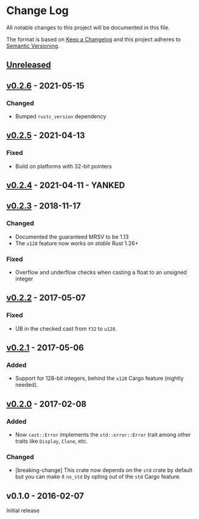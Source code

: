 # Change Log

All notable changes to this project will be documented in this file.

The format is based on [Keep a Changelog](http://keepachangelog.com/)
and this project adheres to [Semantic Versioning](http://semver.org/).

## [Unreleased]

## [v0.2.6] - 2021-05-15

### Changed

- Bumped `rustc_version` dependency

## [v0.2.5] - 2021-04-13

### Fixed

- Build on platforms with 32-bit pointers

## [v0.2.4] - 2021-04-11 - YANKED

## [v0.2.3] - 2018-11-17

### Changed

- Documented the guaranteed MRSV to be 1.13
- The `x128` feature now works on *stable* Rust 1.26+

### Fixed

- Overflow and underflow checks when casting a float to an unsigned integer

## [v0.2.2] - 2017-05-07

### Fixed

- UB in the checked cast from `f32` to `u128`.

## [v0.2.1] - 2017-05-06

### Added

- Support for 128-bit integers, behind the `x128` Cargo feature (nightly
  needed).

## [v0.2.0] - 2017-02-08

### Added

- Now `cast::Error` implements the `std::error::Error` trait among other traits
  like `Display`, `Clone`, etc.

### Changed

- [breaking-change] This crate now depends on the `std` crate by default but you
  can make it `no_std` by opting out of the `std` Cargo feature.

## v0.1.0 - 2016-02-07

Initial release

[Unreleased]: https://github.com/japaric/cast.rs/compare/v0.2.6...HEAD
[v0.2.6]: https://github.com/japaric/cast.rs/compare/v0.2.5...v0.2.6
[v0.2.5]: https://github.com/japaric/cast.rs/compare/v0.2.4...v0.2.5
[v0.2.4]: https://github.com/japaric/cast.rs/compare/v0.2.3...v0.2.4
[v0.2.3]: https://github.com/japaric/cast.rs/compare/v0.2.2...v0.2.3
[v0.2.2]: https://github.com/japaric/cast.rs/compare/v0.2.1...v0.2.2
[v0.2.1]: https://github.com/japaric/cast.rs/compare/v0.2.0...v0.2.1
[v0.2.0]: https://github.com/japaric/cast.rs/compare/v0.1.0...v0.2.0
